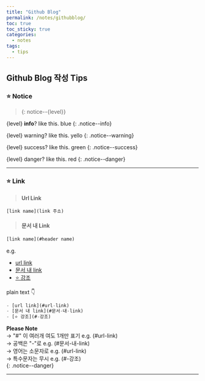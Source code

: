 ```yaml
---
title: "Github Blog"
permalink: /notes/githubblog/
toc: true
toc_sticky: true
categories:
  - notes 
tags:
  - tips
---
```


## Github Blog 작성 Tips  
### ⭐ Notice
> {: notice--{level}}

{level} **info**? like this. blue
{: .notice--info}

{level} warning? like this. yello
{: .notice--warning}

{level} success? like this. green
{: .notice--success}

{level} danger? like this. red
{: .notice--danger}

---

### ⭐️ Link
> #### Url Link
```javascript
[link name](link 주소)
```

> #### 문서 내 Link
```javascript
[link name](#header name)
```

e.g.
- [url link](#url-link)
- [문서 내 link](#문서-내-link)
- [⭐️ 강조](#️-강조)

plain text 👇
```javascript
- [url link](#url-link)
- [문서 내 link](#문서-내-link)
- [⭐️ 강조](#️-강조)
```
        
**Please Note**   
→ "#" 이 여러개 여도 1개만 표기 e.g. (#url-link)  
→ 공백은 "-"로 e.g. (#문서-내-link)  
→ 영어는 소문자로 e.g. (#url-link)  
→ 특수문자는  무시 e.g. (#️-강조)  
{: .notice--danger}

---
